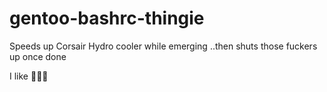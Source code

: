 # gentoo-bashrc-thingie
Speeds up Corsair Hydro cooler while emerging ..then shuts those fuckers up once done

I like 🐢🐢🐢
